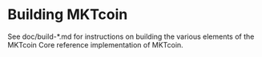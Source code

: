Building MKTcoin
================

See doc/build-*.md for instructions on building the various
elements of the MKTcoin Core reference implementation of MKTcoin.
